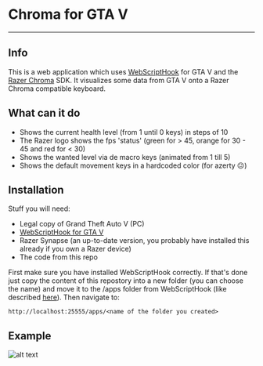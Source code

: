 # Chroma for GTA V #
---
## Info ##
This is a web application which uses [WebScriptHook](https://www.gta5-mods.com/tools/webscripthook-for-gtav) for GTA V and the [Razer Chroma](https://www.razerzone.com/chroma) SDK. 
It visualizes some data from GTA V onto a Razer Chroma compatible keyboard.

## What can it do ##

 - Shows the current health level (from 1 until 0 keys) in steps of 10
 - The Razer logo shows the fps 'status' (green for > 45, orange for 30 - 45 and red for < 30)
 - Shows the wanted level via de macro keys (animated from 1 till 5)
 - Shows the default movement keys in a hardcoded color (for azerty :neutral_face:)

## Installation ##

Stuff you will need:

 - Legal copy of Grand Theft Auto V (PC)
 - [WebScriptHook for GTA V](https://www.gta5-mods.com/tools/webscripthook-for-gtav)
 - Razer Synapse (an up-to-date version, you probably have installed this already if you own a Razer device)
 - The code from this repo

First make sure you have installed WebScriptHook correctly. If that's done just copy the content of this repostory into a new folder (you can choose the name) and move it to the /apps folder from WebScriptHook (like described [here](https://github.com/libertylocked/webscripthook#webscripthook-apps)). Then navigate to:

    http://localhost:25555/apps/<name of the folder you created>

## Example ##
![alt text](https://github.com/wimvdc/ChromaGTA/blob/master/example/example_keyboard.gif?raw=true "Example")
